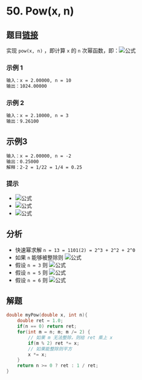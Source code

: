# 50. Pow(x, n)

## 题目[链接](https://leetcode-cn.com/problems/powx-n/)

实现 `pow(x, n)` ，即计算 `x` 的 `n` 次幂函数，即：![公式](http://latex.codecogs.com/svg.latex?x^n)
  
### 示例 1

```txt
输入：x = 2.00000, n = 10
输出：1024.00000
```

### 示例 2

```txt
输入：x = 2.10000, n = 3
输出：9.26100
```

## 示例3

```txt
输入：x = 2.00000, n = -2
输出：0.25000
解释：2-2 = 1/22 = 1/4 = 0.25
```

### 提示

* ![公式](http://latex.codecogs.com/svg.latex?-100.0<x<100.0)
* ![公式](http://latex.codecogs.com/svg.latex?-2^{31}<=n<=2^{31}-1)
* ![公式](http://latex.codecogs.com/svg.latex?-10^4<=x^n<=10^4)

## 分析

* 快速幂求解 `n = 13 = 1101(2) = 2^3 + 2^2 + 2^0`
* 如果 `n` 能够被整除则 ![公式](http://latex.codecogs.com/svg.latex?r=(x^2)^{n/2})
* 假设 `n = 3` 则 ![公式](http://latex.codecogs.com/svg.latex?r=x*x^2)
* 假设 `n = 5` 则 ![公式](http://latex.codecogs.com/svg.latex?r=x*(x^2*x^2))
* 假设 `n = 6` 则 ![公式](http://latex.codecogs.com/svg.latex?r=x^2*(x^2)^2)

## 解题

```c
double myPow(double x, int n){
    double ret = 1.0;
    if(n == 0) return ret;
    for(int m = n; m; m /= 2) {
        // 如果 m 无法整除，则给 ret 乘上 x
        if(m % 2) ret *= x;
        // 如果能整除则平方
        x *= x;
    }
    return n >= 0 ? ret : 1 / ret;
}
```
